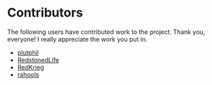 # Contributors

The following users have contributed work to the project. Thank you, everyone! I really appreciate the work you put in.

- [plutphil](https://github.com/plutphil)
- [RedstonedLife](https://github.com/RedstonedLife)
- [RedKrieg](https://github.com/RedKrieg)
- [rahools](https://github.com/rahools)
